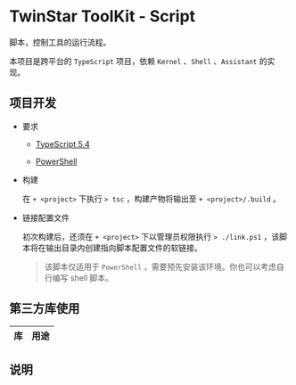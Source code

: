# TwinStar ToolKit - Script

脚本，控制工具的运行流程。

本项目是跨平台的 `TypeScript` 项目，依赖 `Kernel` 、`Shell` 、`Assistant` 的实现。

## 项目开发

* 要求
	
	* [TypeScript 5.4](https://www.typescriptlang.org/)
	
	* [PowerShell](https://learn.microsoft.com/powershell/)

* 构建
	
	在 `+ <project>` 下执行 `> tsc` ，构建产物将输出至 `+ <project>/.build` 。

* 链接配置文件
	
	初次构建后，还须在 `+ <project>` 下以管理员权限执行 `> ./link.ps1` ，该脚本将在输出目录内创建指向脚本配置文件的软链接。
	
	> 该脚本仅适用于 `PowerShell` ，需要预先安装该环境。你也可以考虑自行编写 shell 脚本。

## 第三方库使用

| 库                                                                         | 用途                           |
|:--------------------------------------------------------------------------:|:------------------------------:|

## 说明
